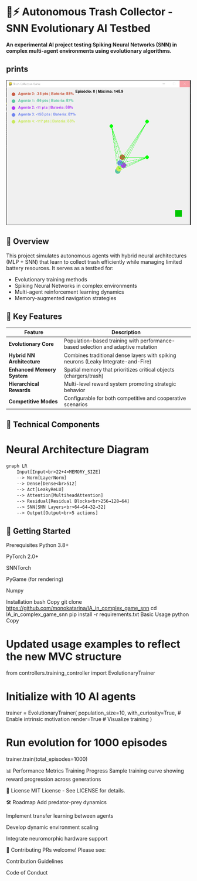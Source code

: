 # 🧠⚡ Autonomous Trash Collector - SNN Evolutionary AI Testbed

**An experimental AI project testing Spiking Neural Networks (SNN) in complex multi-agent environments using evolutionary algorithms.**

##  prints

![prints](prints/IA.PNG)

## 📌 Overview
This project simulates autonomous agents with hybrid neural architectures (MLP + SNN) that learn to collect trash efficiently while managing limited battery resources. It serves as a testbed for:
- Evolutionary training methods
- Spiking Neural Networks in complex environments
- Multi-agent reinforcement learning dynamics
- Memory-augmented navigation strategies

## 🌟 Key Features
| Feature | Description |
|---------|-------------|
| **Evolutionary Core** | Population-based training with performance-based selection and adaptive mutation |
| **Hybrid NN Architecture** | Combines traditional dense layers with spiking neurons (Leaky Integrate-and-Fire) |
| **Enhanced Memory System** | Spatial memory that prioritizes critical objects (chargers/trash) |
| **Hierarchical Rewards** | Multi-level reward system promoting strategic behavior |
| **Competitive Modes** | Configurable for both competitive and cooperative scenarios |

## 🧩 Technical Components
# Neural Architecture Diagram

```mermaid
graph LR
    Input[Input<br>22+4×MEMORY_SIZE] 
    --> Norm[LayerNorm]
    --> Dense[Dense<br>512]
    --> Act[LeakyReLU]
    --> Attention[MultiheadAttention]
    --> Residual[Residual Blocks<br>256→128→64]
    --> SNN[SNN Layers<br>64→64→32→32]
    --> Output[Output<br>5 actions]
```
## 🚀 Getting Started
Prerequisites
Python 3.8+

PyTorch 2.0+

SNNTorch

PyGame (for rendering)

Numpy

Installation
bash
Copy
git clone https://github.com/monokatarina/IA_in_complex_game_snn
cd IA_in_complex_game_snn
pip install -r requirements.txt
Basic Usage
python
Copy
# Updated usage examples to reflect the new MVC structure
from controllers.training_controller import EvolutionaryTrainer

# Initialize with 10 AI agents
trainer = EvolutionaryTrainer(
    population_size=10,
    with_curiosity=True,  # Enable intrinsic motivation
    render=True           # Visualize training
)

# Run evolution for 1000 episodes
trainer.train(total_episodes=1000)

📊 Performance Metrics
Training Progress
Sample training curve showing reward progression across generations

📜 License
MIT License - See LICENSE for details.

🛠 Roadmap
Add predator-prey dynamics

Implement transfer learning between agents

Develop dynamic environment scaling

Integrate neuromorphic hardware support

🤝 Contributing
PRs welcome! Please see:

Contribution Guidelines

Code of Conduct

